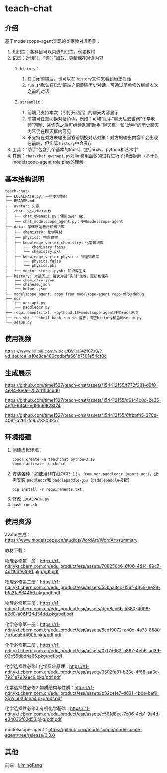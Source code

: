 # teach-chat

## 介绍

基于modelscope-agent实现的类家教对话场景：

1. 知识库：各科目可以内嵌知识库，例如教材
2. 记忆：对话时，“实时”加载、更新保存对话内容
   1. `history`：

      1. 在关闭前端后，也可以在 `history`文件夹看到历史对话
      2. `run.sh`默认在启动前端之前删除历史对话，可通过简单修改继续本次之前的对话
   2. `streamlit`：

      1. 前端只支持本次（即打开网页）的聊天内容显示
      2. 前端可任意切换对话角色，例如：可和“助手”聊天后去咨询“化学老师”问题，咨询完之后可继续返回“助手”聊天框，和“助手”的历史聊天内容仍在聊天框内可见
      3. 不支持在对方未输出回答前切换对话对象：对方的输出内容不会出现在前端，但实际 `history`中会保存
3. 工具：“助手”包含几个基本的tools，包括arxiv、python和艺术字
4. 其他：`chat/chat_qwenapi.py`对llm调用函数的过程进行了详细拆解（基于对modelscope-agent role play的理解）

## 基本结构说明

```
teach-chat/
├── LOCALPATH.py: 一些本地路径
├── README.md
├── avatar: 头像
├── chat: 定义chat函数
│   ├── chat_qwenapi.py：使用qwen api
│   └── chat_modelscope_agent.py：使用modelscope-agent
├── data: 存储原始教材和知识库
│   ├── chemistry: 化学教材
│   ├── physics: 物理教材
│   ├── knowledge_vector_chemistry: 化学知识库
│   │   ├── chemistry.faiss
│   │   └── chemistry.pkl
│   ├── knowledge_vector_physics: 物理知识库
│   │   ├── physics.faiss
│   │   └── physics.pkl
│   └── vector_store.ipynb: 知识库生成
├── history: 对话历史，每次对话“实时”加载、更新和保存
│   ├── chemistry.json
│   ├── chinese.json
│   └── helper.json
├── modelscope_agent: copy from modelsope-agent repo+修改+debug
├── ocr
│   ├── ocr_api.py
│   └── paddleocr.py
├── requirements.txt: ≈python3.10+modelsope-agent环境+ocr环境
├── run.sh: ```shell bash run.sh 运行：清空history和启动setup.py
└── setup.py
```

## 使用视频

https://www.bilibili.com/video/BV1eK42187sS/?vd_source=a10c8ca489cddbffa661b7501e54cf0c

## 生成展示

https://github.com/time1527/teach-chat/assets/154412155/f772f281-d9f0-4e84-8e0e-257c110dcdd6

https://github.com/time1527/teach-chat/assets/154412155/d6144c8d-2e35-4ef0-9346-ed9666823f74

https://github.com/time1527/teach-chat/assets/154412155/6ffbbf45-370d-409f-a261-fd9a78206257

## 环境搭建

1. 创建虚拟环境：
   ```shell
   conda create -n teachchat python=3.10
   conda activate teachchat
   ```
2. 安装各种：如使用非在线OCR（即，`from ocr.paddleocr import ocr`），还需安装 `paddleocr`和 `paddlepaddle-gpu`（`paddlepaddle`报错）
   ```shell
   pip install -r requirements.txt
   ```
3. 修改 `LOCALPATH.py`
4. `bash run.sh`

## 使用资源

avatar生成：https://www.modelscope.cn/studios/WordArt/WordArt/summary

教材下载：

物理必修第一册：https://r1-ndr.ykt.cbern.com.cn/edu_product/esp/assets/708256b6-6f06-4d14-89c7-4df16dfe3b81.pkg/pdf.pdf

物理必修第二册：https://r1-ndr.ykt.cbern.com.cn/edu_product/esp/assets/55baa3cc-156f-4358-8e28-bfa21a864450.pkg/pdf.pdf

物理必修第三册：https://r1-ndr.ykt.cbern.com.cn/edu_product/esp/assets/dcd8cc6b-5380-4008-a2d0-a061f24d34dd.pkg/pdf.pdf

化学必修第一册：https://r1-ndr.ykt.cbern.com.cn/edu_product/esp/assets/5cd19072-e40d-4a73-8580-7b7ada5d4005.pkg/pdf.pdf

化学必修第二册：https://r1-ndr.ykt.cbern.com.cn/edu_product/esp/assets/07f7d663-a867-4eb6-ad39-03b55dbd4a65.pkg/pdf.pdf

化学选择性必修1 化学反应原理：https://r1-ndr.ykt.cbern.com.cn/edu_product/esp/assets/3502fe81-b23e-4f68-aa3d-7921e7932ec9.pkg/pdf.pdf

化学选择性必修2 物质结构与性质：https://r1-ndr.ykt.cbern.com.cn/edu_product/esp/assets/b82cefe7-d631-4bde-baf9-352ca033cba4.pkg/pdf.pdf

化学选择性必修3 有机化学基础：https://r1-ndr.ykt.cbern.com.cn/edu_product/esp/assets/c561d8ee-7c06-4cb1-9a4d-e34036f02d53.pkg/pdf.pdf

modelscope-agent：https://github.com/modelscope/modelscope-agent/tree/release/0.3.0

## 其他

前端：[LimingFang](https://github.com/LimingFang)
